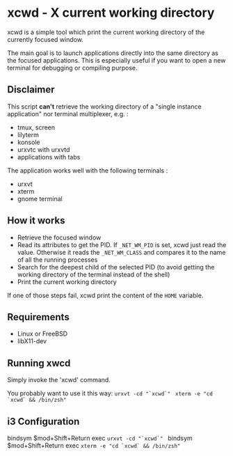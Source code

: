 xcwd - X current working directory
==================================
xcwd is a simple tool which print the current working directory of the
currently focused window.

The main goal is to launch applications directly into the same directory
as the focused applications. This is especially useful if you want to open
a new terminal for debugging or compiling purpose.

Disclaimer
----------
This script **can't** retrieve the working directory of a "single instance
application" nor terminal multiplexer, e.g. :
  - tmux, screen
  - lilyterm
  - konsole
  - urxvtc with urxvtd
  - applications with tabs

The application works well with the following terminals :
  - urxvt
  - xterm
  - gnome terminal

How it works
------------
  - Retrieve the focused window
  - Read its attributes to get the PID. If `_NET_WM_PID` is set, xcwd just
    read the value. Otherwise it reads the `_NET_WM_CLASS` and compares it to
    the name of all the running processes
  - Search for the deepest child of the selected PID (to avoid getting the
    working directory of the terminal instead of the shell)
  - Print the current working directory

If one of those steps fail, xcwd print the content of the `HOME` variable.

Requirements
------------
  - Linux or FreeBSD
  - libX11-dev

Running xwcd
------------
Simply invoke the 'xcwd' command.

You probably want to use it this way:
    ``urxvt -cd "`xcwd`" ``
    ``xterm -e "cd `xcwd` && /bin/zsh"``

i3 Configuration
----------------
bindsym $mod+Shift+Return exec ``urxvt -cd "`xcwd`" ``
bindsym $mod+Shift+Return exec ``xterm -e "cd `xcwd` && /bin/zsh"``
